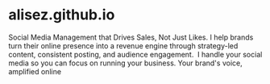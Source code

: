 # alisez.github.io
Social Media Management that Drives Sales, Not Just Likes. I help brands turn their online presence into a revenue engine through strategy-led content, consistent posting, and audience engagement.  I handle your social media so you can focus on running your business.  Your brand's voice, amplified online
